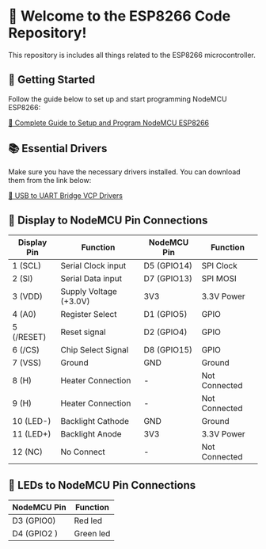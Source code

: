 # 🚀 Welcome to the ESP8266 Code Repository!

This repository is includes all things related to the ESP8266 microcontroller.

## 🎯 Getting Started

Follow the guide below to set up and start programming NodeMCU ESP8266:

[🔗 Complete Guide to Setup and Program NodeMCU ESP8266](https://www.youtube.com/watch?v=YN522_npNqs)

## 📚 Essential Drivers

Make sure you have the necessary drivers installed. You can download them from the link below:

[🔗 USB to UART Bridge VCP Drivers](https://www.silabs.com/developers/usb-to-uart-bridge-vcp-drivers?tab=downloads)

## 📌 Display to NodeMCU Pin Connections

| Display Pin | Function              | NodeMCU Pin | Function       |
|-------------|-----------------------|-------------|----------------|
| 1 (SCL)     | Serial Clock input    | D5 (GPIO14) | SPI Clock      |
| 2 (SI)      | Serial Data input     | D7 (GPIO13) | SPI MOSI       |
| 3 (VDD)     | Supply Voltage (+3.0V)| 3V3         | 3.3V Power     |
| 4 (A0)      | Register Select       | D1 (GPIO5)  | GPIO           |
| 5 (/RESET)  | Reset signal          | D2 (GPIO4)  | GPIO           |
| 6 (/CS)     | Chip Select Signal    | D8 (GPIO15) | GPIO           |
| 7 (VSS)     | Ground                | GND         | Ground         |
| 8 (H)       | Heater Connection     | -           | Not Connected  |
| 9 (H)       | Heater Connection     | -           | Not Connected  |
| 10 (LED-)   | Backlight Cathode     | GND         | Ground         |
| 11 (LED+)   | Backlight Anode       | 3V3         | 3.3V Power     |
| 12 (NC)     | No Connect            | -           | Not Connected  |

## 📌 LEDs to NodeMCU Pin Connections

| NodeMCU Pin | Function       |
|-------------|----------------|
| D3 (GPIO0)  | Red led        |
| D4 (GPIO2 ) | Green led      |

